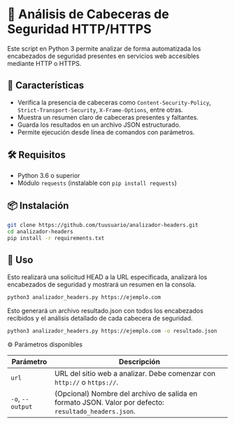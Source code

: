 # 🔐 Análisis de Cabeceras de Seguridad HTTP/HTTPS

Este script en Python 3 permite analizar de forma automatizada los encabezados de seguridad presentes en servicios web accesibles mediante HTTP o HTTPS.

## 🚀 Características

- Verifica la presencia de cabeceras como `Content-Security-Policy`, `Strict-Transport-Security`, `X-Frame-Options`, entre otras.
- Muestra un resumen claro de cabeceras presentes y faltantes.
- Guarda los resultados en un archivo JSON estructurado.
- Permite ejecución desde línea de comandos con parámetros.

## 🛠️ Requisitos

- Python 3.6 o superior
- Módulo `requests` (instalable con `pip install requests`)



## 📦 Instalación

```bash
git clone https://github.com/tuusuario/analizador-headers.git
cd analizador-headers
pip install -r requirements.txt
```

## 🧪 Uso

Esto realizará una solicitud HEAD a la URL especificada, analizará los encabezados de seguridad y mostrará un resumen en la consola.
```bash
python3 analizador_headers.py https://ejemplo.com
```

Esto generará un archivo resultado.json con todos los encabezados recibidos y el análisis detallado de cada cabecera de seguridad.
```bash
python3 analizador_headers.py https://ejemplo.com -o resultado.json
```

⚙️ Parámetros disponibles

| Parámetro     | Descripción                                                                 |
|---------------|-----------------------------------------------------------------------------|
| `url`         | URL del sitio web a analizar. Debe comenzar con `http://` o `https://`.   |
| `-o`, `--output` | (Opcional) Nombre del archivo de salida en formato JSON. Valor por defecto: `resultado_headers.json`. |



